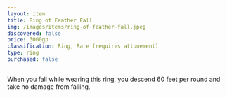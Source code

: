 ```yaml
---
layout: item
title: Ring of Feather Fall
img: /images/items/ring-of-feather-fall.jpeg
discovered: false
price: 3000gp
classification: Ring, Rare (requires attunement)
type: ring
purchased: false
---
```

When you fall while wearing this ring, you descend 60 feet per round and take no damage from falling.
